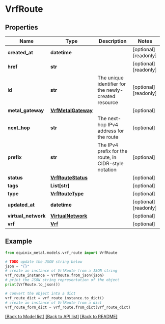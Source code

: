# VrfRoute


## Properties

Name | Type | Description | Notes
------------ | ------------- | ------------- | -------------
**created_at** | **datetime** |  | [optional] [readonly] 
**href** | **str** |  | [optional] [readonly] 
**id** | **str** | The unique identifier for the newly-created resource | [optional] [readonly] 
**metal_gateway** | [**VrfMetalGateway**](VrfMetalGateway.md) |  | [optional] 
**next_hop** | **str** | The next-hop IPv4 address for the route | [optional] 
**prefix** | **str** | The IPv4 prefix for the route, in CIDR-style notation | [optional] 
**status** | [**VrfRouteStatus**](VrfRouteStatus.md) |  | [optional] 
**tags** | **List[str]** |  | [optional] 
**type** | [**VrfRouteType**](VrfRouteType.md) |  | [optional] 
**updated_at** | **datetime** |  | [optional] [readonly] 
**virtual_network** | [**VirtualNetwork**](VirtualNetwork.md) |  | [optional] 
**vrf** | [**Vrf**](Vrf.md) |  | [optional] 

## Example

```python
from equinix_metal.models.vrf_route import VrfRoute

# TODO update the JSON string below
json = "{}"
# create an instance of VrfRoute from a JSON string
vrf_route_instance = VrfRoute.from_json(json)
# print the JSON string representation of the object
print(VrfRoute.to_json())

# convert the object into a dict
vrf_route_dict = vrf_route_instance.to_dict()
# create an instance of VrfRoute from a dict
vrf_route_form_dict = vrf_route.from_dict(vrf_route_dict)
```
[[Back to Model list]](../README.md#documentation-for-models) [[Back to API list]](../README.md#documentation-for-api-endpoints) [[Back to README]](../README.md)



